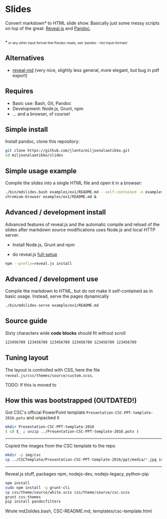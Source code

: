 # Slides

Convert markdown* to HTML slide show. Basically just some messy scripts on top of the great: [Reveal.js](https://github.com/hakimel/reveal.js) and [Pandoc](http://pandoc.org).

<p style="margin-top: 2em">*<span style="font-size: 75%"> or any other input format that Pandoc reads, see 'pandoc --list-input-formats'</span></p>


## Alternatives

* [reveal-md](https://github.com/webpro/reveal-md) (very nice, slightly less general, more elegant, but bug in pdf export)


## Requires

* Basic use: Bash, Git, Pandoc
* Development: Node.js, Grunt, npm
* ... and a browser, of course!
 

## Simple install

Install pandoc, clone this repository:

```bash
git clone https://github.com/jlento/miljoonalaatikko.git
cd miljoonalaatikko/slides
```


## Simple usage example

Compile the slides into a single HTML file and open it in a browser:

```bash
./bin/mdslides.bash examples/ex1/README.md --self-contained -o examples/ex1/README.md
chromium-browser examples/ex1/README.md &
```


## Advanced / development install

Advanced features of reveal.js and the automatic compile and reload of the slides after markdown source modifications uses Node.js and local HTTP server.

* Install Node.js, Grunt and npm

* do reveal.js [full-setup](https://github.com/hakimel/reveal.js#full-setup)

```bash
npm --prefix=reveal.js install
```


## Advanced / development use

Compile the markdown to HTML, but do not make it self-contained as in basic usage. Instead, serve the pages dynamically

```bash
./bin/mdslides-serve example/ex1/README.md
```
    

## Source guide

Sixty characters wide **code blocks** should fit without scroll

```bash
123456789 123456789 123456789 123456789 123456789 123456789 
```


## Tuning layout

The layout is controlled with CSS, here the file
`reveal.js/css/themes/source/custom.scss`.

TODO: If this is moved to

## How this was bootstrapped (OUTDATED!)

Got CSC's official PowerPoint template `Presentation-CSC-PPT-template-2016.potx`
and unpacked it

```bash
mkdir Presentation-CSC-PPT-template-2016
( cd $_ ; unzip ../Presentation-CSC-PPT-template-2016.potx )
```


------------------------------------------


Copied the images from the CSC template to the repo 

```bash
mkdir -p img/csc
cp ../CSCTemplate/Presentation-CSC-PPT-template-2016/ppt/media/*.jpg img/csc/
```


------------------------------------------


Reveal.js stuff, packages npm, nodejs-dev, nodejs-legacy, python-pip

```bash
npm install
sudo npm install -g grunt-cli
cp css/theme/source/white.scss css/theme/source/csc.scss
grunt css-themes
pip install pandocfilters
```

Wrote md2slides.bash, CSC-README.md, templates/csc-template.html
